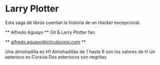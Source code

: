 # Larry Plotter

Esta saga de libros cuentan la historia de un *Hacker* excepcional.

** Alfredo Aguayo ** Git & Larry Plotter fan.

** alfredo.aguayo@circulocorp.com **

 Una almohadilla es H1
 Almohadillas de 1 hasta 6 son los valores de H
 Un asterisco es Cursiva
 Dos asteriscos son negritas
